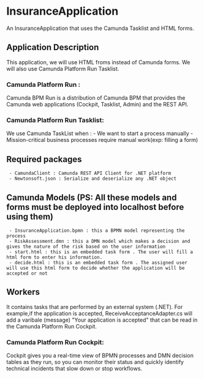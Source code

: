# InsuranceApplication
An InsuranceApplication that uses the Camunda Tasklist and HTML forms.

## Application Description
This application, we will use HTML froms instead of Camunda forms.
We will also use Camunda Platform Run Tasklist.
### Camunda Platform Run :  
Camunda BPM Run is a distribution of Camunda BPM that provides the Camunda web applications (Cockpit, Tasklist, Admin) and the REST API.
### Camunda Platform Run Tasklist: 
We use Camunda TaskList when :
    - We want to start a process manually 
    - Mission-critical business processes require manual work(exp: filling a form)    
## Required packages
     - CamundaClient : Camunda REST API Client for .NET platform
     - Newtonsoft.json : Serialize and deserialize any .NET object 
## Camunda Models (PS: All these models and forms must be deployed into localhost before using them)
     - InsuranceApplication.bpmn : this a BPMN model representing the process
     - RiskAssessment.dmn : this a DMN model which makes a decision and gives the nature of the risk based on the user information
     - start.html : this is an embedded task form . The user will fill a html form to enter his information.
     - decide.html : this is an embedded task form . The assigned user will use this html form to decide whether the application will be accepted or not
## Workers 
It contains tasks that are performed by an external system (.NET).
For example,if the application is accepted, ReceiveAcceptanceAdapter.cs will add a varibale  (message) "Your application is accepted" that can be read in the Camunda Platform Run Cockpit.
### Camunda Platform Run Cockpit: 
Cockpit gives you a real-time view of BPMN processes and DMN decision tables as they run, so you can monitor their status and quickly identify technical incidents that slow down or stop workflows.
    
